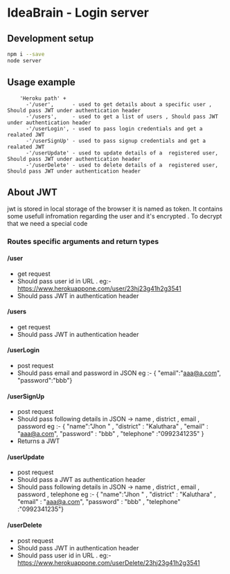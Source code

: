 # IdeaBrain - Login server
 
## Development setup

```sh
npm i --save
node server 
```


## Usage example

        'Heroku path' + 
          -'/user',      - used to get details about a specific user , Should pass JWT under authentication header
          -'/users',     - used to get a list of users , Should pass JWT under authentication header 
          -'/userLogin', - used to pass login credentials and get a realated JWT 
          -'/userSignUp' - used to pass signup credentials and get a realated JWT 
          -'/userUpdate' - used to update details of a  registered user, Should pass JWT under authentication header
          -'/userDelete' - used to delete details of a  registered user, Should pass JWT under authentication header

## About JWT 

jwt is stored in local storage of the browser it is named  as token. It contains some usefull infromation regarding the user and it's encrypted . To decrypt that we need a special code 


### Routes specific arguments and return types
#### /user
- get request 
-  Should pass user id in URL .
    eg:- https://www.herokuappone.com/user/23hj23g41h2g3541
- Should pass JWT in authentication header 


#### /users
- get request 
- Should pass JWT in authentication header 

#### /userLogin
- post request 
- Should pass email and password in JSON 
  eg :- { "email":"aaa@a.com", "password":"bbb"}


#### /userSignUp
- post request 
- Should pass following details  in JSON ->  name , district , email , password 
  eg :- { "name":"Jhon " , "district" : "Kaluthara" , "email" : "aaa@a.com", "password" : "bbb" , "telephone" :"0992341235" }
- Returns a  JWT 


#### /userUpdate
- post request 
- Should pass a JWT as authentication header 
- Should pass following details  in JSON ->  name , district , email , password , telephone
  eg :- { "name":"Jhon " , "district" : "Kaluthara" , "email" : "aaa@a.com", "password" : "bbb" , "telephone" :"0992341235"} 


#### /userDelete
- post request 
- Should pass JWT in authentication header 
-  Should pass user id in URL . 
    eg:- https://www.herokuappone.com/userDelete/23hj23g41h2g3541

